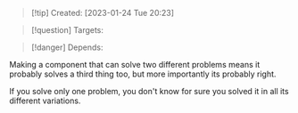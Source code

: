 
>[!tip] Created: [2023-01-24 Tue 20:23]

>[!question] Targets: 

>[!danger] Depends: 

Making a component that can solve two different problems means it probably solves a third thing too, but more importantly its probably right.

If you solve only one problem, you don't know for sure you solved it in all its different variations.